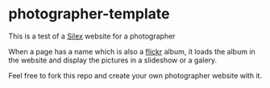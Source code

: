 photographer-template
=====================

This is a test of a [Silex](http://www.silex.me) website for a photographer

When a page has a name which is also a [flickr](https://www.flickr.com/) album, it loads the album in the website and display the pictures in a slideshow or a galery.

Feel free to fork this repo and create your own photographer website with it.
